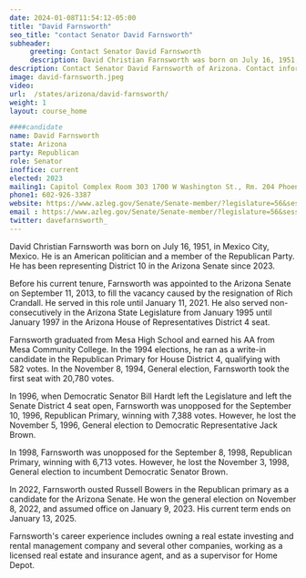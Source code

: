 ```yaml
---
date: 2024-01-08T11:54:12-05:00
title: "David Farnsworth"
seo_title: "contact Senator David Farnsworth"
subheader:
     greeting: Contact Senator David Farnsworth
     description: David Christian Farnsworth was born on July 16, 1951, in Mexico City, Mexico. He is an American politician and a member of the Republican Party. He has been representing District 10 in the Arizona Senate since 2023.
description: Contact Senator David Farnsworth of Arizona. Contact information for David Farnsworth includes email address, phone number, and mailing address.
image: david-farnsworth.jpeg
video:
url:  /states/arizona/david-farnsworth/
weight: 1
layout: course_home

####candidate
name: David Farnsworth
state: Arizona
party: Republican
role: Senator
inoffice: current
elected: 2023
mailing1: Capitol Complex Room 303 1700 W Washington St., Rm. 204 Phoenix, AZ 85007-2890
phone1: 602-926-3387
website: https://www.azleg.gov/Senate/Senate-member/?legislature=56&session=128&legislator=2123/
email : https://www.azleg.gov/Senate/Senate-member/?legislature=56&session=128&legislator=2123/
twitter: davefarnsworth_
---
```


David Christian Farnsworth was born on July 16, 1951, in Mexico City, Mexico. He is an American politician and a member of the Republican Party. He has been representing District 10 in the Arizona Senate since 2023.

Before his current tenure, Farnsworth was appointed to the Arizona Senate on September 11, 2013, to fill the vacancy caused by the resignation of Rich Crandall. He served in this role until January 11, 2021. He also served non-consecutively in the Arizona State Legislature from January 1995 until January 1997 in the Arizona House of Representatives District 4 seat.

Farnsworth graduated from Mesa High School and earned his AA from Mesa Community College. In the 1994 elections, he ran as a write-in candidate in the Republican Primary for House District 4, qualifying with 582 votes. In the November 8, 1994, General election, Farnsworth took the first seat with 20,780 votes.

In 1996, when Democratic Senator Bill Hardt left the Legislature and left the Senate District 4 seat open, Farnsworth was unopposed for the September 10, 1996, Republican Primary, winning with 7,388 votes. However, he lost the November 5, 1996, General election to Democratic Representative Jack Brown.

In 1998, Farnsworth was unopposed for the September 8, 1998, Republican Primary, winning with 6,713 votes. However, he lost the November 3, 1998, General election to incumbent Democratic Senator Brown.

In 2022, Farnsworth ousted Russell Bowers in the Republican primary as a candidate for the Arizona Senate. He won the general election on November 8, 2022, and assumed office on January 9, 2023. His current term ends on January 13, 2025.

Farnsworth's career experience includes owning a real estate investing and rental management company and several other companies, working as a licensed real estate and insurance agent, and as a supervisor for Home Depot.
